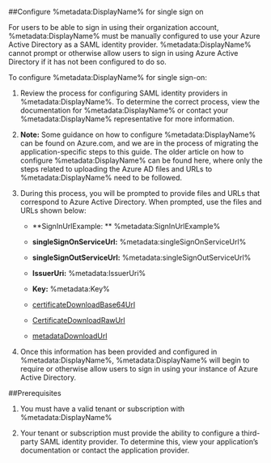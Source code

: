 ##Configure %metadata:DisplayName% for single sign on

For users to be able to sign in using their organization account, %metadata:DisplayName% must be manually configured to use your Azure Active Directory as a SAML identity provider. %metadata:DisplayName% cannot prompt or otherwise allow users to sign in using Azure Active Directory if it has not been configured to do so.

To configure %metadata:DisplayName% for single sign-on:

1. Review the process for configuring SAML identity providers in %metadata:DisplayName%. To determine the correct process, view the documentation for %metadata:DisplayName% or contact your %metadata:DisplayName% representative for more information.

2. **Note:** Some guidance on how to configure %metadata:DisplayName% can be found on Azure.com, and we are in the process of migrating the application-specific steps to this guide. The older article on how to configure %metadata:DisplayName% can be found here, where only the steps related to uploading the Azure AD files and URLs to %metadata:DisplayName% need to be followed.

3. During this process, you will be prompted to provide files and URLs that correspond to Azure Active Directory. When prompted, use the files and URLs shown below:

    - **SignInUrlExample: ** %metadata:SignInUrlExample%

    - **singleSignOnServiceUrl:** %metadata:singleSignOnServiceUrl%

    - **singleSignOutServiceUrl:** %metadata:singleSignOutServiceUrl%

    - **IssuerUri:** %metadata:IssuerUri%

    - **Key:** %metadata:Key%

    - [certificateDownloadBase64Url](%metadata:certificateDownloadBase64Url%)

    - [CertificateDownloadRawUrl](%metadata:CertificateDownloadRawUrl%)

    - [metadataDownloadUrl](%metadata:metadataDownloadUrl%)

4. Once this information has been provided and configured in %metadata:DisplayName%, %metadata:DisplayName% will begin to require or otherwise allow users to sign in using your instance of Azure Active Directory.

##Prerequisites

1. You must have a valid tenant or subscription with %metadata:DisplayName%

2. Your tenant or subscription must provide the ability to configure a third-party SAML identity provider. To determine this, view your application’s documentation or contact the application provider.

